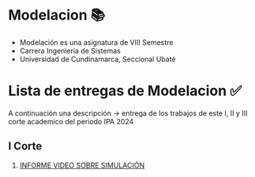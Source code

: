 # Modelacion 📚
* Modelación es una asignatura de VIII Semestre
* Carrera Ingenieria de Sistemas
* Universidad de Cundinamarca, Seccional Ubaté
  
# Lista de entregas de Modelacion ✅
A continuación una descripción -> entrega de los trabajos de este I, II y III corte academico del periodo IPA 2024
## I Corte 
1. [INFORME VIDEO SOBRE SIMULACIÓN](https://github.com/julianacastilloaraujo/Modelacion/issues/1#issue-2140747459)
